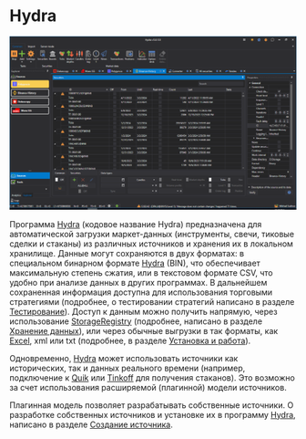 # Hydra

![hydra main](../images/hydra_main.png)

Программа [Hydra]() (кодовое название Hydra) предназначена для автоматической загрузки маркет\-данных (инструменты, свечи, тиковые сделки и стаканы) из различных источников и хранения их в локальном хранилище. Данные могут сохраняются в двух форматах: в специальном бинарном формате [Hydra]() (BIN), что обеспечивает максимальную степень сжатия, или в текстовом формате CSV, что удобно при анализе данных в других программах. В дальнейшем сохраненная информация доступна для использования торговыми стратегиями (подробнее, о тестировании стратегий написано в разделе [Тестирование](api/testing.md)). Доступ к данным можно получить напрямую, через использование [StorageRegistry](xref:StockSharp.Algo.Storages.StorageRegistry) (подробнее, написано в разделе [Хранение данных](api/market_data_storage.md)), или через обычные выгрузки в так форматы, как [Excel](https://ru.wikipedia.org/wiki/Excel), xml или txt (подробнее, в разделе [Установка и работа](hydra/installing_hydra.md)). 

Одновременно, [Hydra]() может использовать источники как исторических, так и данных реального времени (например, подключение к [Quik](api/connectors/russia/quik.md) или [Tinkoff](api/connectors/russia/tinkoff.md) для получения стаканов). Это возможно за счет использования расширяемой (плагинной) модели источников. 

Плагинная модель позволяет разрабатывать собственные источники. О разработке собственных источников и установке их в программу [Hydra](), написано в разделе [Создание источника](hydra/create_new_source.md). 
